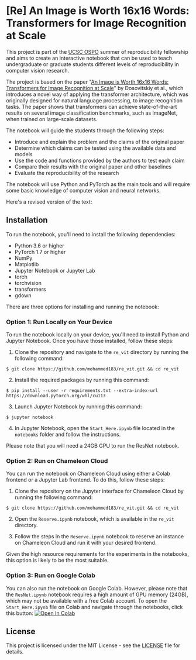 # [Re] An Image is Worth 16x16 Words: Transformers for Image Recognition at Scale

This project is part of the [UCSC OSPO](https://ospo.ucsc.edu/) summer of reproducibility fellowship and aims to create an interactive notebook that can be used to teach undergraduate or graduate students different levels of reproducibility in computer vision research.

The project is based on the paper "[An Image is Worth 16x16 Words: Transformers for Image Recognition at Scale](https://arxiv.org/abs/2010.11929)" by Dosovitskiy et al., which introduces a novel way of applying the transformer architecture, which was originally designed for natural language processing, to image recognition tasks. The paper shows that transformers can achieve state-of-the-art results on several image classification benchmarks, such as ImageNet, when trained on large-scale datasets.

The notebook will guide the students through the following steps:

- Introduce and explain the problem and the claims of the original paper
- Determine which claims can be tested using the available data and models
- Use the code and functions provided by the authors to test each claim
- Compare their results with the original paper and other baselines
- Evaluate the reproducibility of the research

The notebook will use Python and PyTorch as the main tools and will require some basic knowledge of computer vision and neural networks.

Here's a revised version of the text:

## Installation

To run the notebook, you'll need to install the following dependencies:

- Python 3.6 or higher
- PyTorch 1.7 or higher
- NumPy
- Matplotlib
- Jupyter Notebook or Jupyter Lab
- torch
- torchvision
- transformers
- gdown

There are three options for installing and running the notebook:

### Option 1: Run Locally on Your Device

To run the notebook locally on your device, you'll need to install Python and Jupyter Notebook. Once you have those installed, follow these steps:

1. Clone the repository and navigate to the `re_vit` directory by running the following command:
```
$ git clone https://github.com/mohammed183/re_vit.git && cd re_vit
```

2. Install the required packages by running this command:
```
$ pip install --user -r requirements.txt --extra-index-url https://download.pytorch.org/whl/cu113
```

3. Launch Jupyter Notebook by running this command:
```
$ jupyter notebook
```

4. In Jupyter Notebook, open the `Start_Here.ipynb` file located in the `notebooks` folder and follow the instructions.

Please note that you will need a 24GB GPU to run the ResNet notebook.

### Option 2: Run on Chameleon Cloud

You can run the notebook on Chameleon Cloud using either a Colab frontend or a Jupyter Lab frontend. To do this, follow these steps:

1. Clone the repository on the Jupyter interface for Chameleon Cloud by running the following command:
```
$ git clone https://github.com/mohammed183/re_vit.git && cd re_vit
```

2. Open the `Reserve.ipynb` notebook, which is available in the `re_vit` directory.

3. Follow the steps in the `Reserve.ipynb` notebook to reserve an instance on Chameleon Cloud and run it with your desired frontend.

Given the high resource requirements for the experiments in the notebooks, this option is likely to be the most suitable.

### Option 3: Run on Google Colab

You can also run the notebook on Google Colab. However, please note that the `ResNet.ipynb` notebook requires a high amount of GPU memory (24GB), which may not be available with a free Colab account. To open the `Start_Here.ipynb` file on Colab and navigate through the notebooks, click this button: <a target="_blank" href="https://colab.research.google.com/github/mohammed183/re_vit/blob/main/Start_Here.ipynb">
  <img src="https://colab.research.google.com/assets/colab-badge.svg" alt="Open In Colab"/>
</a>

## License

This project is licensed under the MIT License - see the [LICENSE](LICENSE) file for details.
